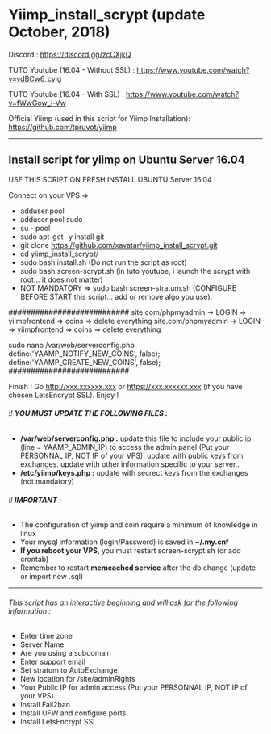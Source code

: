 # Yiimp_install_scrypt (update October, 2018)


Discord : https://discord.gg/zcCXjkQ

TUTO Youtube (16.04 - Without SSL) : https://www.youtube.com/watch?v=vdBCw6_cyig

TUTO Youtube (16.04 - With SSL) : https://www.youtube.com/watch?v=fWwGow_i-Vw

Official Yiimp (used in this script for Yiimp Installation): https://github.com/tpruvot/yiimp

***********************************

## Install script for yiimp on Ubuntu Server 16.04

USE THIS SCRIPT ON FRESH INSTALL UBUNTU Server 16.04 !

Connect on your VPS =>
- adduser pool
- adduser pool sudo
- su - pool
- sudo apt-get -y install git
- git clone https://github.com/xavatar/yiimp_install_scrypt.git
- cd yiimp_install_scrypt/
- sudo bash install.sh (Do not run the script as root)
- sudo bash screen-scrypt.sh (in tuto youtube, i launch the scrypt with root... it does not matter)
- NOT MANDATORY => sudo bash screen-stratum.sh (CONFIGURE BEFORE START this script... add or remove algo you use).

###########################
site.com/phpmyadmin -> LOGIN => yiimpfrontend => coins => delete everything
site.com/phpmyadmin -> LOGIN => yiimpfrontend => coins => delete everything

sudo nano /var/web/serverconfig.php
  define('YAAMP_NOTIFY_NEW_COINS', false);
  define('YAAMP_CREATE_NEW_COINS', false);
###########################

Finish !
Go http://xxx.xxxxxx.xxx or https://xxx.xxxxxx.xxx (if you have chosen LetsEncrypt SSL). Enjoy !

###### :bangbang: **YOU MUST UPDATE THE FOLLOWING FILES :**
- **/var/web/serverconfig.php :** update this file to include your public ip (line = YAAMP_ADMIN_IP) to access the admin panel (Put your PERSONNAL IP, NOT IP of your VPS). update with public keys from exchanges. update with other information specific to your server..
- **/etc/yiimp/keys.php :** update with secrect keys from the exchanges (not mandatory)


###### :bangbang: **IMPORTANT** : 

- The configuration of yiimp and coin require a minimum of knowledge in linux
- Your mysql information (login/Password) is saved in **~/.my.cnf**
- **If you reboot your VPS**, you must restart screen-scrypt.sh (or add crontab)
- Remember to restart **memcached service** after the db change (update or import new .sql)

***********************************

###### This script has an interactive beginning and will ask for the following information :

- Enter time zone
- Server Name 
- Are you using a subdomain
- Enter support email
- Set stratum to AutoExchange
- New location for /site/adminRights
- Your Public IP for admin access (Put your PERSONNAL IP, NOT IP of your VPS)
- Install Fail2ban
- Install UFW and configure ports
- Install LetsEncrypt SSL

